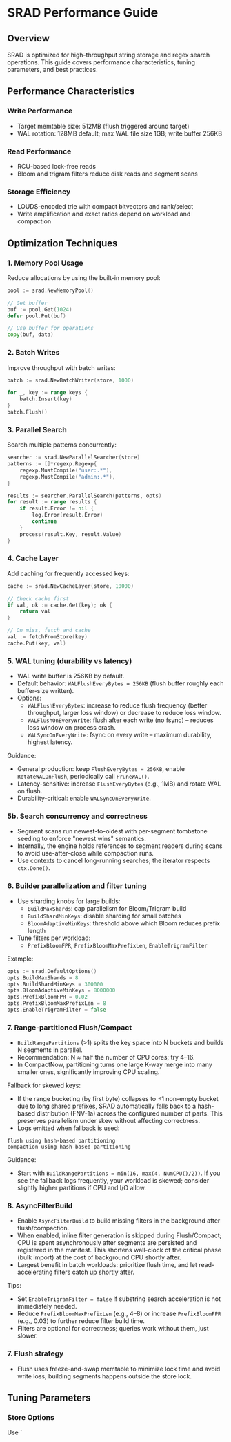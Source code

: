 # SRAD Performance Guide

## Overview

SRAD is optimized for high-throughput string storage and regex search operations. This guide covers performance characteristics, tuning parameters, and best practices.

## Performance Characteristics

### Write Performance
- Target memtable size: 512MB (flush triggered around target)
- WAL rotation: 128MB default; max WAL file size 1GB; write buffer 256KB

### Read Performance
- RCU-based lock-free reads
- Bloom and trigram filters reduce disk reads and segment scans

### Storage Efficiency
- LOUDS-encoded trie with compact bitvectors and rank/select
- Write amplification and exact ratios depend on workload and compaction

## Optimization Techniques

### 1. Memory Pool Usage

Reduce allocations by using the built-in memory pool:

```go
pool := srad.NewMemoryPool()

// Get buffer
buf := pool.Get(1024)
defer pool.Put(buf)

// Use buffer for operations
copy(buf, data)
```

### 2. Batch Writes

Improve throughput with batch writes:

```go
batch := srad.NewBatchWriter(store, 1000)

for _, key := range keys {
    batch.Insert(key)
}
batch.Flush()
```

### 3. Parallel Search

Search multiple patterns concurrently:

```go
searcher := srad.NewParallelSearcher(store)
patterns := []*regexp.Regexp{
    regexp.MustCompile("user:.*"),
    regexp.MustCompile("admin:.*"),
}

results := searcher.ParallelSearch(patterns, opts)
for result := range results {
    if result.Error != nil {
        log.Error(result.Error)
        continue
    }
    process(result.Key, result.Value)
}
```

### 4. Cache Layer

Add caching for frequently accessed keys:

```go
cache := srad.NewCacheLayer(store, 10000)

// Check cache first
if val, ok := cache.Get(key); ok {
    return val
}

// On miss, fetch and cache
val := fetchFromStore(key)
cache.Put(key, val)
```

### 5. WAL tuning (durability vs latency)

- WAL write buffer is 256KB by default.
- Default behavior: `WALFlushEveryBytes = 256KB` (flush buffer roughly each buffer-size written).
- Options:
  - `WALFlushEveryBytes`: increase to reduce flush frequency (better throughput, larger loss window) or decrease to reduce loss window.
  - `WALFlushOnEveryWrite`: flush after each write (no fsync) – reduces loss window on process crash.
  - `WALSyncOnEveryWrite`: fsync on every write – maximum durability, highest latency.

Guidance:
- General production: keep `FlushEveryBytes = 256KB`, enable `RotateWALOnFlush`, periodically call `PruneWAL()`.
- Latency-sensitive: increase `FlushEveryBytes` (e.g., 1MB) and rotate WAL on flush.
- Durability-critical: enable `WALSyncOnEveryWrite`.

### 5b. Search concurrency and correctness

- Segment scans run newest-to-oldest with per-segment tombstone seeding to enforce "newest wins" semantics.
- Internally, the engine holds references to segment readers during scans to avoid use-after-close while compaction runs.
- Use contexts to cancel long-running searches; the iterator respects `ctx.Done()`.

### 6. Builder parallelization and filter tuning

- Use sharding knobs for large builds:
  - `BuildMaxShards`: cap parallelism for Bloom/Trigram build
  - `BuildShardMinKeys`: disable sharding for small batches
  - `BloomAdaptiveMinKeys`: threshold above which Bloom reduces prefix length
- Tune filters per workload:
  - `PrefixBloomFPR`, `PrefixBloomMaxPrefixLen`, `EnableTrigramFilter`

Example:
```go
opts := srad.DefaultOptions()
opts.BuildMaxShards = 8
opts.BuildShardMinKeys = 300000
opts.BloomAdaptiveMinKeys = 8000000
opts.PrefixBloomFPR = 0.02
opts.PrefixBloomMaxPrefixLen = 8
opts.EnableTrigramFilter = false
```

### 7. Range-partitioned Flush/Compact

- `BuildRangePartitions` (>1) splits the key space into N buckets and builds N segments in parallel.
- Recommendation: N ≈ half the number of CPU cores; try 4–16.
- In CompactNow, partitioning turns one large K‑way merge into many smaller ones, significantly improving CPU scaling.

Fallback for skewed keys:

- If the range bucketing (by first byte) collapses to ≤1 non-empty bucket due to long shared prefixes, SRAD automatically falls back to a hash-based distribution (FNV-1a) across the configured number of parts. This preserves parallelism under skew without affecting correctness.
- Logs emitted when fallback is used:

```text
flush using hash-based partitioning
compaction using hash-based partitioning
```

Guidance:

- Start with `BuildRangePartitions = min(16, max(4, NumCPU()/2))`. If you see the fallback logs frequently, your workload is skewed; consider slightly higher partitions if CPU and I/O allow.

### 8. AsyncFilterBuild

- Enable `AsyncFilterBuild` to build missing filters in the background after flush/compaction.
- When enabled, inline filter generation is skipped during Flush/Compact; CPU is spent asynchronously after segments are persisted and registered in the manifest. This shortens wall-clock of the critical phase (bulk import) at the cost of background CPU shortly after.
- Largest benefit in batch workloads: prioritize flush time, and let read-accelerating filters catch up shortly after.

Tips:
- Set `EnableTrigramFilter = false` if substring search acceleration is not immediately needed.
- Reduce `PrefixBloomMaxPrefixLen` (e.g., 4–8) or increase `PrefixBloomFPR` (e.g., 0.03) to further reduce filter build time.
- Filters are optional for correctness; queries work without them, just slower.

### 7. Flush strategy

- Flush uses freeze-and-swap memtable to minimize lock time and avoid write loss; building segments happens outside the store lock.

## Tuning Parameters

### Store Options

Use `
